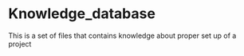 # Knowledge_database
This is a set of files that contains knowledge about proper set up of a project
